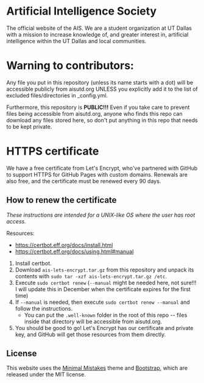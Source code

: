 # Artificial Intelligence Society
The official website of the AIS. We are a student organization at UT Dallas with a mission to increase knowledge of, 
and greater interest in, artificial intelligence within the UT Dallas and local communities.

# Warning to contributors:
Any file you put in this repository (unless its name starts with a dot) will be accessible publicly from aisutd.org UNLESS you explicitly add it to the list of excluded files/directories in _config.yml.

Furthermore, this repository is **PUBLIC!!!** Even if you take care to prevent files being accessible from aisutd.org, anyone who finds this repo can download any files stored here, so don't put anything in this repo that needs to be kept private.

# HTTPS certificate
We have a free certificate from Let's Encrypt, who've partnered with GitHub to support HTTPS for GitHub Pages with custom domains.
Renewals are also free, and the certificate must be renewed every 90 days.

## How to renew the certificate
 _These instructions are intended for a UNIX-like OS where the user has root access._

  Resources:
  - https://certbot.eff.org/docs/install.html
  - https://certbot.eff.org/docs/using.html#manual

  1. Install certbot.
  2. Download `ais-lets-encrypt.tar.gz` from this repository and unpack its contents with `sudo tar -xzf ais-lets-encrypt.tar.gz /etc`.
  3. Execute `sudo certbot renew` (`--manual` might be needed here, not sure!!! I will update this in December when the certificate expires for the first time)
  4. If `--manual` is needed, then execute `sudo certbot renew --manual` and follow the instructions.
      - You can put the `.well-known` folder in the root of this repo -- files inside that directory will be accessible from aisutd.org.
  5. You should be good to go! Let's Encrypt has our certificate and private key, and GitHub will get those resources from them directly.

## License
This website uses the [Minimal Mistakes](http://mmistakes.github.io/minimal-mistakes/) theme and [Bootstrap](http://getbootstrap.com/), which are released under
the MIT license.
